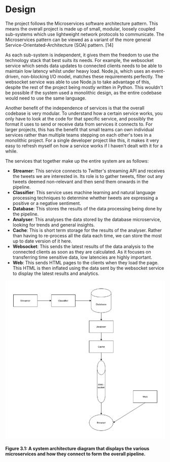 # Design

The project follows the Microservices software architecture pattern. This means the overall project is made up of small, modular, loosely coupled sub-systems which use lightweight network protocols to communicate. The Microservices pattern can be viewed as a variant of the more general Service-Orientated-Architecture (SOA) pattern. [14]

As each sub-system is independent, it gives them the freedom to use the technology stack that best suits its needs. For example, the websocket service which sends data updates to connected clients needs to be able to maintain low latency whilst under heavy load. Node.js, which uses an event-driven, non-blocking I/O model, matches these requirements perfectly. The websocket service was able to use Node.js to take advantage of this, despite the rest of the project being mostly written in Python. This wouldn't be possible if the system used a monolithic design, as the entire codebase would need to use the same language.

Another benefit of the independence of services is that the overall codebase is very modular. To understand how a certain service works, you only have to look at the code for that specific service, and possibly the format it uses to send or receive data from services it connects to. For larger projects, this has the benefit that small teams can own individual services rather than multiple teams stepping on each other's toes in a monolithic project. For a single developer project like this, it makes it very easy to refresh myself on how a service works if I haven't dealt with it for a while.

The services that together make up the entire system are as follows:
* **Streamer**: This service connects to Twitter's streaming API and receives the tweets we are interested in. Its role is to gather tweets, filter out any tweets deemed non-relevant and then send them onwards in the pipeline.
* **Classifier**: This service uses machine learning and natural language processing techniques to determine whether tweets are expressing a positive or a negative sentiment.
* **Database**: This stores the results of the data processing being done by the pipeline.
* **Analyser**: This analyses the data stored by the database microservice, looking for trends and general insights.
* **Cache**: This is short term storage for the results of the analyser. Rather than having to re-process all the data each time, we can store the most up to date version of it here.
* **Websocket**: This sends the latest results of the data analysis to the connected clients as soon as they are calculated. As it focuses on transferring time sensitive data, low latencies are highly important.
* **Web**: This sends HTML pages to the clients when they load the page. This HTML is then inflated using the data sent by the websocket service to display the latest results and analytics.

![corpus @ 1.0](images/arch.png)
#### Figure 3.1: A system architecture diagram that displays the various microservices and how they connect to form the overall pipeline.
